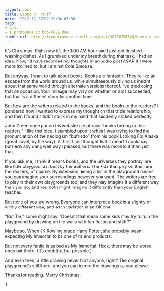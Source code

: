 ```yaml
---
layout: post
title: Books n' stuff
date: '2012-12-25T02:29:30-05:00'
tags:
- p.s.
- I pronounce it boo-FREE-doe.
tumblr_url: http://tremulousone.tumblr.com/post/38776378346/books-n-stuff
---
```

It’s Christmas. Right now it’s the 1:00 AM hour and I just got finished washing dishes. As I grumbled under my breath during that task, I had an idea. Now, I’d have recorded my thoughts in an audio post ASAP if I were more inclined to, but I am not Cole Sprouse. 

But anyway. I want to talk about books. Books are fantastic. They’re like an escape from the world around us, while simultaneously giving us insight about that same world through alternate versions thereof. I’ve tried doing that on occasion. Your mileage may vary on whether or not I succeeded, but that is a different story for another time. 

But how are the writers related to the books, and the books to the readers? I pondered how I wanted to express my thought on that triple relationship, and then I found a tidbit stuck in my mind that suddenly clicked perfectly. 

John Green once put on his website the phrase “books belong to their readers.” I like that idea. I stumbled upon it when I was trying to find the pronunciation of the neologism “bufriedo” from his book Looking For Alaska (great novel, by the way). At first I just thought that it meant I could say bufriedo any dang well way I pleased, but there was more to it than just that. 

If you ask me, I think it means books, and the universes they portray, are like little playgrounds, built by the authors. The kids that play on them are the readers, of course. By extension, being a kid in the playground means you can imagine your surroundings however you want. The writers are free to play in their own playgrounds too, and they may imagine it a different way than you do, and you both might imagine it differently than your English teacher. 

But none of you are wrong. Everyone can interpret a book in a slightly or wildly different way, and each variation is an OK one. 

“But Tre,” some might say. “Doesn’t that mean some kids may try to ruin the playground by drawing on the walls with fan fiction and stuff?”

Maybe so. When JK Rowling made Harry Potter, she probably wasn’t expecting My Immortal to be one of its end products. 

But not every fanfic is as bad as My Immortal. Heck, there may be worse ones out there. (It’s doubtful, but possible.)

And even then, a little drawing never hurt anyone, right? The original playground’s still there, and you can ignore the drawings as you please. 

Thanks for reading. Merry Christmas. 

T.
